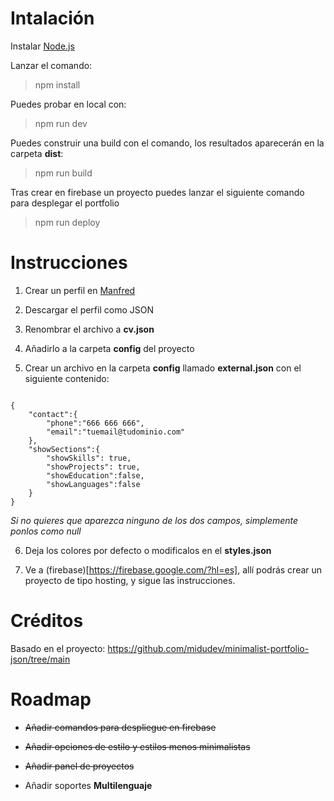 # Intalación

Instalar [Node.js](https://nodejs.org/en)

Lanzar el comando:

> npm install

Puedes probar en local con:

> npm run dev

Puedes construir una build con el comando, los resultados aparecerán en la carpeta **dist**:

> npm run build

Tras crear en firebase un proyecto puedes lanzar el siguiente comando para desplegar el portfolio

> npm run deploy

# Instrucciones

1. Crear un perfil en [Manfred](https://www.getmanfred.com/)

2. Descargar el perfil como JSON

3. Renombrar el archivo a **cv.json**

4. Añadirlo a la carpeta **config** del proyecto

5. Crear un archivo en la carpeta **config** llamado **external.json** con el siguiente contenido:

<code>
{
    "contact":{
        "phone":"666 666 666",
        "email":"tuemail@tudominio.com"
    },
    "showSections":{
        "showSkills": true,
        "showProjects": true,
        "showEducation":false,
        "showLanguages":false
    }
}
</code>

_Si no quieres que aparezca ninguno de los dos campos, simplemente ponlos como null_

6. Deja los colores por defecto o modificalos en el **styles.json**

7. Ve a (firebase)[https://firebase.google.com/?hl=es], allí podrás crear un proyecto de tipo hosting, y sigue las instrucciones.

# Créditos

Basado en el proyecto: https://github.com/midudev/minimalist-portfolio-json/tree/main

# Roadmap

- ~~Añadir comandos para despliegue en firebase~~

- ~~Añadir opciones de estilo y estilos menos minimalistas~~

- ~~Añadir panel de proyectos~~

- Añadir soportes **Multilenguaje**
